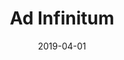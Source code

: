 ---
title: Ad Infinitum
date: 2019-04-01
span: 2
image: assets/images/fulls/02.jpg
thumb: assets/images/thumbs/02.jpg
---